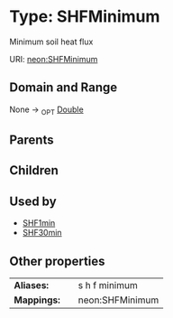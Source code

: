 
# Type: SHFMinimum


Minimum soil heat flux

URI: [neon:SHFMinimum](https://data.neonscience.org/SHFMinimum)


## Domain and Range

None ->  <sub>OPT</sub> [Double](types/Double.md)

## Parents


## Children


## Used by

 * [SHF1min](SHF1min.md)
 * [SHF30min](SHF30min.md)

## Other properties

|  |  |  |
| --- | --- | --- |
| **Aliases:** | | s h f minimum |
| **Mappings:** | | neon:SHFMinimum |

